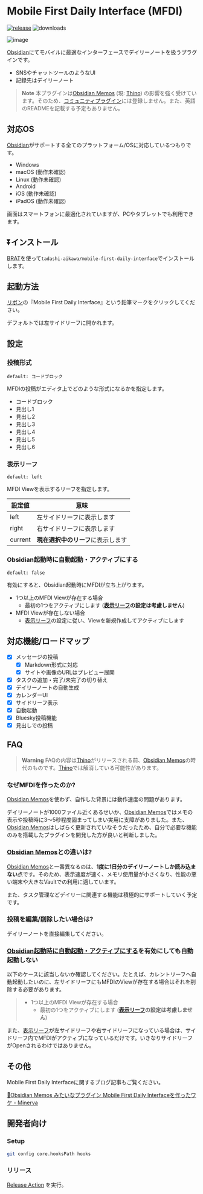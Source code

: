 # Mobile First Daily Interface (MFDI)

[![release](https://img.shields.io/github/release/tadashi-aikawa/mobile-first-daily-interface.svg)](https://github.com/tadashi-aikawa/mobile-first-daily-interface/releases/latest)
![downloads](https://img.shields.io/github/downloads/tadashi-aikawa/mobile-first-daily-interface/total)

![image](https://raw.githubusercontent.com/tadashi-aikawa/mobile-first-daily-interface/master/image.png)


[Obsidian]にてモバイルに最適なインターフェースでデイリーノートを扱うプラグインです。

- SNSやチャットツールのようなUI
- 記録先はデイリーノート

> **Note**
> 本プラグインは[Obsidian Memos] (現: [Thino]) の影響を強く受けています。そのため、[コミュニティプラグイン]には登録しません。また、英語のREADMEを記載する予定もありません。

## 対応OS

[Obsidian]がサポートする全てのプラットフォーム/OSに対応しているつもりです。

- Windows
- macOS (動作未確認)
- Linux (動作未確認)
- Android
- iOS (動作未確認)
- iPadOS (動作未確認)

画面はスマートフォンに最適化されていますが、PCやタブレットでも利用できます。

## ⏬インストール

[BRAT]を使って`tadashi-aikawa/mobile-first-daily-interface`でインストールします。

## 起動方法

[リボン]の『Mobile First Daily Interface』という鉛筆マークをクリックしてください。

デフォルトでは左サイドリーフに開かれます。

## 設定

### 投稿形式

`default: コードブロック`

MFDIの投稿がエディタ上でどのような形式になるかを指定します。

- コードブロック
- 見出し1
- 見出し2
- 見出し3
- 見出し4
- 見出し5
- 見出し6

### 表示リーフ

`default: left`

MFDI Viewを表示するリーフを指定します。

| 設定値  | 意味                               |
| ------- | ---------------------------------- |
| left    | 左サイドリーフに表示します         |
| right   | 右サイドリーフに表示します         |
| current | **現在選択中のリーフ**に表示します |

### Obsidian起動時に自動起動・アクティブにする

`default: false`

有効にすると、Obsidian起動時にMFDIが立ち上がります。

- 1つ以上のMFDI Viewが存在する場合
    - 最初の1つをアクティブにします (**[表示リーフ]の設定は考慮しません**)
- MFDI Viewが存在しない場合
    - [表示リーフ]の設定に従い、Viewを新規作成してアクティブにします

## 対応機能/ロードマップ

- [x] メッセージの投稿
  - [x] Markdown形式に対応
  - [x] サイトや画像のURLはプレビュー展開
- [x] タスクの追加・完了/未完了の切り替え
- [x] デイリーノートの自動生成
- [x] カレンダーUI
- [x] サイドリーフ表示
- [x] 自動起動
- [x] Bluesky投稿機能
- [x] 見出しでの投稿

## FAQ

> **Warning**
> FAQの内容は[Thino]がリリースされる前、[Obsidian Memos]の時代のものです。[Thino]では解消している可能性があります。

### なぜMFDIを作ったのか?

[Obsidian Memos]を使わず、自作した背景には動作速度の問題があります。

デイリーノートが1000ファイル近くあるせいか、[Obsidian Memos]ではメモの表示や投稿時に3～5秒程度固まってしまい実用に支障がありました。また、[Obsidian Memos]はしばらく更新されていなそうだったため、自分で必要な機能のみを搭載したプラグインを開発した方が良いと判断しました。

### [Obsidian Memos]との違いは?

[Obsidian Memos]と一番異なるのは、**1度に1日分のデイリーノートしか読み込まない**点です。そのため、表示速度が速く、メモリ使用量が小さくなり、性能の悪い端末や大きなVaultでの利用に適しています。

また、タスク管理などデイリーに関連する機能は積極的にサポートしていく予定です。

### 投稿を編集/削除したい場合は?

デイリーノートを直接編集してください。

### [Obsidian起動時に自動起動・アクティブにする]を有効にしても自動起動しない

以下のケースに該当しないか確認してください。たとえば、カレントリーフへ自動起動したいのに、左サイドリーフにもMFDIのViewが存在する場合はそれを削除する必要があります。

> - 1つ以上のMFDI Viewが存在する場合
>     - 最初の1つをアクティブにします (**[表示リーフ]の設定は考慮しません**)

また、[表示リーフ]が左サイドリーフや右サイドリーフになっている場合は、サイドリーフ内でMFDIがアクティブになっているだけです。いきなりサイドリーフがOpenされるわけではありません。

## その他

Mobile First Daily Interfaceに関するブログ記事もご覧ください。

[📘Obsidian Memos みたいなプラグイン Mobile First Daily Interfaceを作ったワケ \- Minerva](https://minerva.mamansoft.net/%F0%9F%93%98Articles/%F0%9F%93%98Obsidian+Memos+%E3%81%BF%E3%81%9F%E3%81%84%E3%81%AA%E3%83%97%E3%83%A9%E3%82%B0%E3%82%A4%E3%83%B3+Mobile+First+Daily+Interface%E3%82%92%E4%BD%9C%E3%81%A3%E3%81%9F%E3%83%AF%E3%82%B1)

## 開発者向け

### Setup

```bash
git config core.hooksPath hooks
```

### リリース

[Release Action](https://github.com/tadashi-aikawa/mobile-first-daily-interface/actions/workflows/release.yaml) を実行。

[Obsidian]: https://obsidian.md/
[BRAT]: https://github.com/TfTHacker/obsidian42-brat
[Obsidian Memos]: https://github.com/Quorafind/Obsidian-Memos
[Thino]: https://github.com/Quorafind/Obsidian-Thino
[コミュニティプラグイン]: https://help.obsidian.md/Advanced+topics/Community+plugins
[表示リーフ]: #表示リーフ
[リボン]: https://minerva.mamansoft.net/Notes/%E3%83%AA%E3%83%9C%E3%83%B3%20(Obsidian)
[Obsidian起動時に自動起動・アクティブにする]: #obsidian起動時に自動起動・アクティブにする
